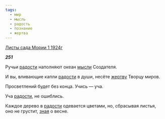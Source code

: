 ```yaml
---
tags:
  - мир
  - мысль
  - радость
  - познание
  - жертва
---
```

[Листы сада Мории 1 1924г](https://127.0.0.1:4002/agni/1924)

___251___

Ручьи [радости](../../../tags/#радость) наполняют океан [мысли](../../../tags/#мысль) Создателя.   

И вы, вливающие капли [радости](../../../tags/#радость) в души, несёте [жертву](../../../tags/#жертва) Творцу миров.   

Просветлений будет без конца. Учись — уча.   

Уча [радости](../../../tags/#радость), не ошиблись.   

Каждое дерево в [радости](../../../tags/#радость) одевается цветами, но, сбрасывая листья, оно не грустит, [зная](../../../tags/#познание) о весне.   

